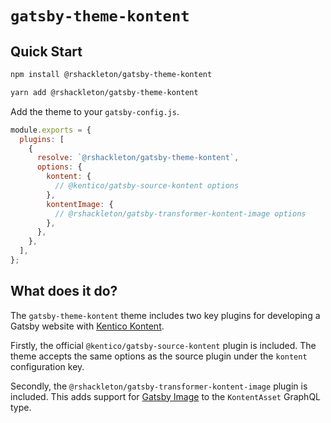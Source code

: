 # `gatsby-theme-kontent`

## Quick Start

```sh
npm install @rshackleton/gatsby-theme-kontent
```

```sh
yarn add @rshackleton/gatsby-theme-kontent
```

Add the theme to your `gatsby-config.js`.

```js
module.exports = {
  plugins: [
    {
      resolve: `@rshackleton/gatsby-theme-kontent`,
      options: {
        kontent: {
          // @kentico/gatsby-source-kontent options
        },
        kontentImage: {
          // @rshackleton/gatsby-transformer-kontent-image options
        },
      },
    },
  ],
};
```

## What does it do?

The `gatsby-theme-kontent` theme includes two key plugins for developing a Gatsby website with [Kentico Kontent](https://kontent.ai/).

Firstly, the official `@kentico/gatsby-source-kontent` plugin is included. The theme accepts the same options as the source plugin under the `kontent` configuration key.

Secondly, the `@rshackleton/gatsby-transformer-kontent-image` plugin is included. This adds support for [Gatsby Image](https://www.gatsbyjs.org/packages/gatsby-image/) to the `KontentAsset` GraphQL type.
